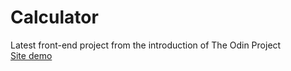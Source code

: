 # Calculator
Latest front-end project from the introduction of The Odin Project <br>
<a href="https://wender13.github.io/Calculator/" target="_blank">Site demo</a>
